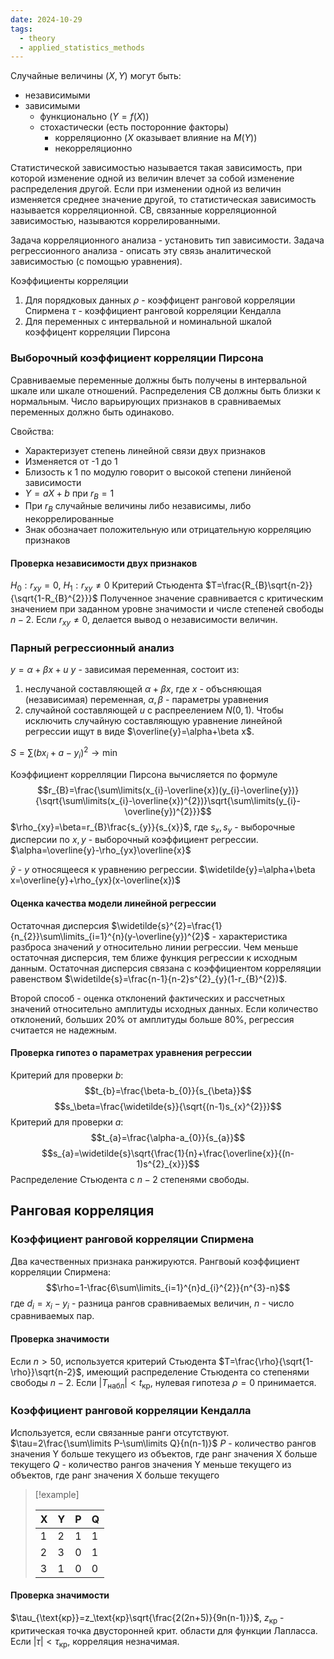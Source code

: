 ```yaml
---
date: 2024-10-29
tags:
  - theory
  - applied_statistics_methods
---
```

Случайные величины ($X,Y$) могут быть:
- независимыми
- зависимыми
  - функционально ($Y=f(X)$)
  - стохастически (есть посторонние факторы)
    - корреляционно ($X$ оказывает влияние на $M(Y)$)
    - некорреляционно

Статистической зависимостью называется такая зависимость, при которой изменение одной из величин влечет за собой изменение распределения другой.
Если при изменении одной из величин изменяется среднее значение другой, то статистическая зависимость называется корреляционной.
СВ, связанные корреляционной зависимостью, называются коррелированными.

Задача корреляционного анализа - установить тип зависимости.
Задача регрессионного анализа - описать эту связь аналитической зависимостью (с помощью уравнения).

Коэффициенты корреляции
1. Для порядковых данных
   $\rho$ - коэффицент ранговой корреляции Спирмена
   $\tau$ - коэффициент ранговой корреляции Кендалла
2. Для переменных с интервальной и номинальной шкалой
   коэффицент корреляции Пирсона

### Выборочный коэффициент корреляции Пирсона
Сравниваемые переменные должны быть получены в интервальной шкале или шкале отношений.
Распределения СВ должны быть близки к нормальным.
Число варьирующих признаков в сравниваемых переменных должно быть одинаково.

Свойства:
- Характеризует степень линейной связи двух признаков
- Изменяется от -1 до 1
- Близость к 1 по модулю говорит о высокой степени линйеной зависимости
- $Y=aX+b$ при $r_{B}=1$
- При $r_{B}$ случайные величины либо независимы, либо некоррелированные
- Знак обозначает положительную или отрицательную корреляцию признаков

#### Проверка независимости двух признаков
$H_{0}:r_{xy}=0$, $H_1:r_{xy}\neq0$
Критерий Стьюдента $T=\frac{R_{B}\sqrt{n-2}}{\sqrt{1-R_{B}^{2}}}$
Полученное значение сравнивается с критическим значением при заданном уровне значимости и числе степеней свободы $n-2$. Если $r_{xy}\neq0$, делается вывод о независимости величин.

### Парный регрессионный анализ
$y=\alpha+\beta x+ u$
$y$ - зависимая переменная, состоит из:
1. неслучаной составляющей $\alpha+ \beta x$, где $x$ - объсняющая (независимая) переменная, $\alpha, \beta$ - параметры уравнения
2. случайной составляющей $u$ с распреелением $N(0,1)$.
   Чтобы исключить случайную составляющую уравнение линейной регрессии ищут в виде $\overline{y}=\alpha+\beta x$.

$S=\sum\limits(bx_{i}+a-y_{i})^{2}\to \min$

Коэффициент коррелляции Пирсона вычисляется по формуле $$r_{B}=\frac{\sum\limits(x_{i}-\overline{x})(y_{i}-\overline{y})}{\sqrt{\sum\limits(x_{i}-\overline{x})^{2})}\sqrt{\sum\limits(y_{i}-\overline{y})^{2}}}$$
$\rho_{xy}=\beta=r_{B}\frac{s_{y}}{s_{x}}$, где $s_{x},s_{y}$ - выборочные дисперсии по $x,y$ - выборочный коэффициент регрессии.
$\alpha=\overline{y}-\rho_{yx}\overline{x}$

$\widetilde{y}$ - $y$ относящееся к уравнению регрессии.
$\widetilde{y}=\alpha+\beta x=\overline{y}+\rho_{yx}(x-\overline{x})$

#### Оценка качества модели линейной регрессии
Остаточная дисперсия $\widetilde{s}^{2}=\frac{1}{n_{2}}\sum\limits_{i=1}^{n}(y-\overline{y})^{2}$ - характеристика разброса значений $y$ относительно линии регрессии. Чем меньше остаточная дисперсия, тем ближе функция регрессии к исходным данным.
Остаточная дисперсия связана с коэффициентом корреляяции равенством $\widetilde{s}=\frac{n-1}{n-2}s^{2}_{y}(1-r_{B}^{2})$.

Второй способ - оценка отклонений фактических и рассчетных значений относительно амплитуды исходных данных. Если количество отклонений, б*о*льших 20% от амплитуды больше 80%, регрессия считается не надежным.

#### Проверка гипотез о параметрах уравнения регрессии
Критерий для проверки $b$: $$t_{b}=\frac{\beta-b_{0}}{s_{\beta}}$$
$$s_\beta=\frac{\widetilde{s}}{\sqrt{(n-1)s_{x}^{2}}}$$
Критерий для проверки $a$: $$t_{a}=\frac{\alpha-a_{0}}{s_{a}}$$
$$s_{a}=\widetilde{s}\sqrt{\frac{1}{n}+\frac{\overline{x}}{(n-1)s^{2}_{x}}}$$
Распределение Стьюдента с $n-2$ степенями свободы.
## Ранговая корреляция
### Коэффициент ранговой корреляции Спирмена
Два качественных признака ранжируются.
Рангвоый коэффициент корреляции Спирмена: $$\rho=1-\frac{6\sum\limits_{i=1}^{n}d_{i}^{2}}{n^{3}-n}$$
где $d_{i}=x_{i}-y_{i}$ - разница рангов сравниваемых величин, $n$ - число сравниваемых пар.
#### Проверка значимости
Если $n>50$, используется критерий Стьюдента $T=\frac{\rho}{\sqrt{1-\rho}}\sqrt{n-2}$, имеющий распределение Стьюдента со степенями свободы $n-2$.
Если $\vert T_\text{набл}\vert<t_\text{кр}$, нулевая гипотеза $\rho=0$ принимается.

### Коэффициент ранговой корреляции Кендалла
Используется, если связанные ранги отсутствуют.
$\tau=2\frac{\sum\limits P-\sum\limits Q}{n(n-1)}$
$P$ - количество рангов значения Y больше текущего из объектов, где ранг значения X больше текущего
$Q$ - количество рангов значения Y меньше текущего из объектов, где ранг значения X больше текущего

> [!example]
> 
>| X   | Y   | P   | Q   |
>| --- | --- | --- | --- |
>|   1  | 2    | 1    | 1    |
>| 2 | 3 |0 |1 |
>| 3 | 1 |0 |0|

#### Проверка значимости
$\tau_{\text{кр}}=z_\text{кр}\sqrt{\frac{2(2n+5)}{9n(n-1)}}$, $z_\text{кр}$ - критическая точка двусторонней крит. области для функции Лапласса.
Если $\vert\tau\vert<\tau_\text{кр}$, корреляция незначимая.


